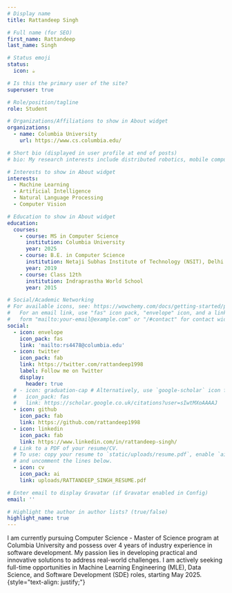 ```yaml
---
# Display name
title: Rattandeep Singh

# Full name (for SEO)
first_name: Rattandeep
last_name: Singh

# Status emoji
status:
  icon: ☕️

# Is this the primary user of the site?
superuser: true

# Role/position/tagline
role: Student

# Organizations/Affiliations to show in About widget
organizations:
  - name: Columbia University
    url: https://www.cs.columbia.edu/

# Short bio (displayed in user profile at end of posts)
# bio: My research interests include distributed robotics, mobile computing and programmable matter.

# Interests to show in About widget
interests:
  - Machine Learning
  - Artificial Intelligence
  - Natural Language Processing
  - Computer Vision

# Education to show in About widget
education:
  courses:
    - course: MS in Computer Science
      institution: Columbia University
      year: 2025
    - course: B.E. in Computer Science
      institution: Netaji Subhas Institute of Technology (NSIT), Delhi
      year: 2019
    - course: Class 12th
      institution: Indraprastha World School
      year: 2015

# Social/Academic Networking
# For available icons, see: https://wowchemy.com/docs/getting-started/page-builder/#icons
#   For an email link, use "fas" icon pack, "envelope" icon, and a link in the
#   form "mailto:your-email@example.com" or "/#contact" for contact widget.
social:
  - icon: envelope
    icon_pack: fas
    link: 'mailto:rs4478@columbia.edu'
  - icon: twitter
    icon_pack: fab
    link: https://twitter.com/rattandeep1998
    label: Follow me on Twitter
    display:
      header: true
  # - icon: graduation-cap # Alternatively, use `google-scholar` icon from `ai` icon pack
  #   icon_pack: fas
  #   link: https://scholar.google.co.uk/citations?user=sIwtMXoAAAAJ
  - icon: github
    icon_pack: fab
    link: https://github.com/rattandeep1998
  - icon: linkedin
    icon_pack: fab
    link: https://www.linkedin.com/in/rattandeep-singh/
  # Link to a PDF of your resume/CV.
  # To use: copy your resume to `static/uploads/resume.pdf`, enable `ai` icons in `params.yaml`,
  # and uncomment the lines below.
  - icon: cv
    icon_pack: ai
    link: uploads/RATTANDEEP_SINGH_RESUME.pdf

# Enter email to display Gravatar (if Gravatar enabled in Config)
email: ''

# Highlight the author in author lists? (true/false)
highlight_name: true
---
```


I am currently pursuing Computer Science - Master of Science program at Columbia University and possess over 4 years of industry experience in software development. My passion lies in developing practical and innovative solutions to address real-world challenges. I am actively seeking full-time opportunities in Machine Learning Engineering (MLE), Data Science, and Software Development (SDE) roles, starting May 2025.
{style="text-align: justify;"}